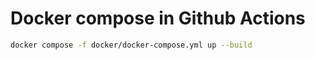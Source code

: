 # Docker compose in Github Actions

```bash
docker compose -f docker/docker-compose.yml up --build
```
